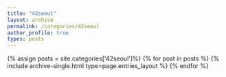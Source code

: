 ```yaml
---
title: "42seoul"
layout: archive
permalink: /categories/42seoul
author_profile: true
types: posts
---
```


{% assign posts = site.categories['42seoul']%}
{% for post in posts %}
  {% include archive-single.html type=page.entries_layout %}
{% endfor %}